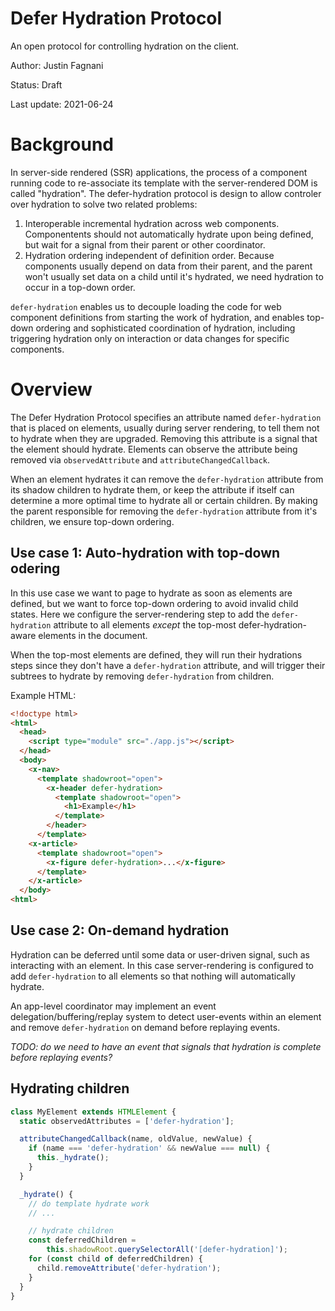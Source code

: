 # Defer Hydration Protocol

An open protocol for controlling hydration on the client.

Author: Justin Fagnani

Status: Draft

Last update: 2021-06-24

# Background

In server-side rendered (SSR) applications, the process of a component running code to re-associate its template with the server-rendered DOM is called "hydration". The defer-hydration protocol is design to allow controler over hydration to solve two related problems:

1. Interoperable incremental hydration across web components. Componentents should not automatically hydrate upon being defined, but wait for a signal from their parent or other coordinator.
2. Hydration ordering independent of definition order. Because components usually depend on data from their parent, and the parent won't usually set data on a child until it's hydrated, we need hydration to occur in a top-down order.

`defer-hydration` enables us to decouple loading the code for web component definitions from starting the work of hydration, and enables top-down ordering and sophisticated coordination of hydration, including triggering hydration only on interaction or data changes for specific components.

# Overview

The Defer Hydration Protocol specifies an attribute named `defer-hydration` that is placed on elements, usually during server rendering, to tell them not to hydrate when they are upgraded. Removing this attribute is a signal that the element should hydrate. Elements can observe the attribute being removed via `observedAttribute` and `attributeChangedCallback`.

When an element hydrates it can remove the `defer-hydration` attribute from its shadow children to hydrate them, or keep the attribute if itself can determine a more optimal time to hydrate all or certain children. By making the parent responsible for removing the `defer-hydration` attribute from it's children, we ensure top-down ordering.

## Use case 1: Auto-hydration with top-down odering

In this use case we want to page to hydrate as soon as elements are defined, but we want to force top-down ordering to avoid invalid child states. Here we configure the server-rendering step to add the `defer-hydration` attribute to all elements _except_ the top-most defer-hydration-aware elements in the document.

When the top-most elements are defined, they will run their hydrations steps since they don't have a `defer-hydration` attribute, and will trigger their subtrees to hydrate by removing `defer-hydration` from children.

Example HTML:

```html
<!doctype html>
<html>
  <head>
    <script type="module" src="./app.js"></script>
  </head>
  <body>
    <x-nav>
      <template shadowroot="open">
        <x-header defer-hydration>
          <template shadowroot="open">
            <h1>Example</h1>
          </template>
        </header>
      </template>
    <x-article>
      <template shadowroot="open">
        <x-figure defer-hydration>...</x-figure>
      </template>
    </x-article>
  </body>
<html>
```

## Use case 2: On-demand hydration

Hydration can be deferred until some data or user-driven signal, such as interacting with an element. In this case server-rendering is configured to add `defer-hydration` to all elements so that nothing will automatically hydrate.

An app-level coordinator may implement an event delegation/buffering/replay system to detect user-events within an element and remove `defer-hydration` on demand before replaying events.

*TODO: do we need to have an event that signals that hydration is complete before replaying events?*

## Hydrating children

```ts
class MyElement extends HTMLElement {
  static observedAttributes = ['defer-hydration'];

  attributeChangedCallback(name, oldValue, newValue) {
    if (name === 'defer-hydration' && newValue === null) {
      this._hydrate();
    }
  }

  _hydrate() {
    // do template hydrate work
    // ...

    // hydrate children
    const deferredChildren =
        this.shadowRoot.querySelectorAll('[defer-hydration]');
    for (const child of deferredChildren) {
      child.removeAttribute('defer-hydration');
    }
  }
}
```
